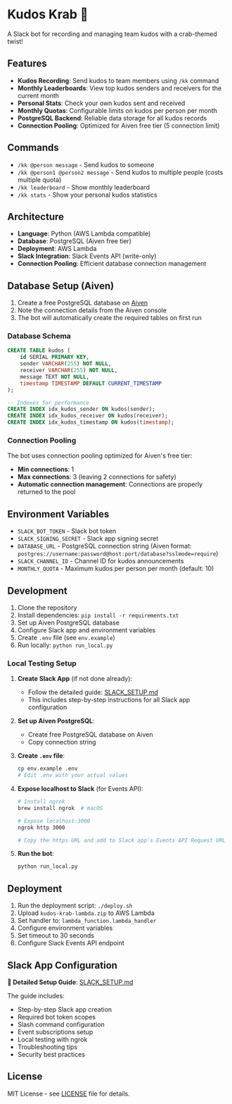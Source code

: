 # Kudos Krab 🦀

A Slack bot for recording and managing team kudos with a crab-themed twist!

## Features

- **Kudos Recording**: Send kudos to team members using `/kk` command
- **Monthly Leaderboards**: View top kudos senders and receivers for the current month
- **Personal Stats**: Check your own kudos sent and received
- **Monthly Quotas**: Configurable limits on kudos per person per month
- **PostgreSQL Backend**: Reliable data storage for all kudos records
- **Connection Pooling**: Optimized for Aiven free tier (5 connection limit)

## Commands

- `/kk @person message` - Send kudos to someone
- `/kk @person1 @person2 message` - Send kudos to multiple people (costs multiple quota)
- `/kk leaderboard` - Show monthly leaderboard
- `/kk stats` - Show your personal kudos statistics

## Architecture

- **Language**: Python (AWS Lambda compatible)
- **Database**: PostgreSQL (Aiven free tier)
- **Deployment**: AWS Lambda
- **Slack Integration**: Slack Events API (write-only)
- **Connection Pooling**: Efficient database connection management

## Database Setup (Aiven)

1. Create a free PostgreSQL database on [Aiven](https://aiven.io/)
2. Note the connection details from the Aiven console
3. The bot will automatically create the required tables on first run

### Database Schema

```sql
CREATE TABLE kudos (
    id SERIAL PRIMARY KEY,
    sender VARCHAR(255) NOT NULL,
    receiver VARCHAR(255) NOT NULL,
    message TEXT NOT NULL,
    timestamp TIMESTAMP DEFAULT CURRENT_TIMESTAMP
);

-- Indexes for performance
CREATE INDEX idx_kudos_sender ON kudos(sender);
CREATE INDEX idx_kudos_receiver ON kudos(receiver);
CREATE INDEX idx_kudos_timestamp ON kudos(timestamp);
```

### Connection Pooling

The bot uses connection pooling optimized for Aiven's free tier:
- **Min connections**: 1
- **Max connections**: 3 (leaving 2 connections for safety)
- **Automatic connection management**: Connections are properly returned to the pool

## Environment Variables

- `SLACK_BOT_TOKEN` - Slack bot token
- `SLACK_SIGNING_SECRET` - Slack app signing secret
- `DATABASE_URL` - PostgreSQL connection string (Aiven format: `postgres://username:password@host:port/database?sslmode=require`)
- `SLACK_CHANNEL_ID` - Channel ID for kudos announcements
- `MONTHLY_QUOTA` - Maximum kudos per person per month (default: 10)

## Development

1. Clone the repository
2. Install dependencies: `pip install -r requirements.txt`
3. Set up Aiven PostgreSQL database
4. Configure Slack app and environment variables
5. Create `.env` file (see `env.example`)
6. Run locally: `python run_local.py`

### Local Testing Setup

1. **Create Slack App** (if not done already):
   - Follow the detailed guide: [SLACK_SETUP.md](SLACK_SETUP.md)
   - This includes step-by-step instructions for all Slack app configuration

2. **Set up Aiven PostgreSQL**:
   - Create free PostgreSQL database on Aiven
   - Copy connection string

3. **Create `.env` file**:
   ```bash
   cp env.example .env
   # Edit .env with your actual values
   ```

4. **Expose localhost to Slack** (for Events API):
   ```bash
   # Install ngrok
   brew install ngrok  # macOS
   
   # Expose localhost:3000
   ngrok http 3000
   
   # Copy the https URL and add to Slack app's Events API Request URL
   ```

5. **Run the bot**:
   ```bash
   python run_local.py
   ```

## Deployment

1. Run the deployment script: `./deploy.sh`
2. Upload `kudos-krab-lambda.zip` to AWS Lambda
3. Set handler to: `lambda_function.lambda_handler`
4. Configure environment variables
5. Set timeout to 30 seconds
6. Configure Slack Events API endpoint

## Slack App Configuration

**📖 Detailed Setup Guide**: [SLACK_SETUP.md](SLACK_SETUP.md)

The guide includes:
- Step-by-step Slack app creation
- Required bot token scopes
- Slash command configuration
- Event subscriptions setup
- Local testing with ngrok
- Troubleshooting tips
- Security best practices

## License

MIT License - see [LICENSE](LICENSE) file for details. 